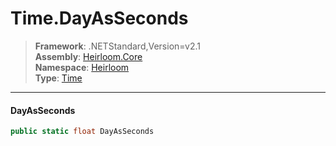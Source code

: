 # Time.DayAsSeconds

> **Framework**: .NETStandard,Version=v2.1  
> **Assembly**: [Heirloom.Core][0]  
> **Namespace**: [Heirloom][0]  
> **Type**: [Time][1]  

--------------------------------------------------------------------------------

#### DayAsSeconds

```cs
public static float DayAsSeconds
```

[0]: ..\Heirloom.Core.md
[1]: Heirloom.Time.md
